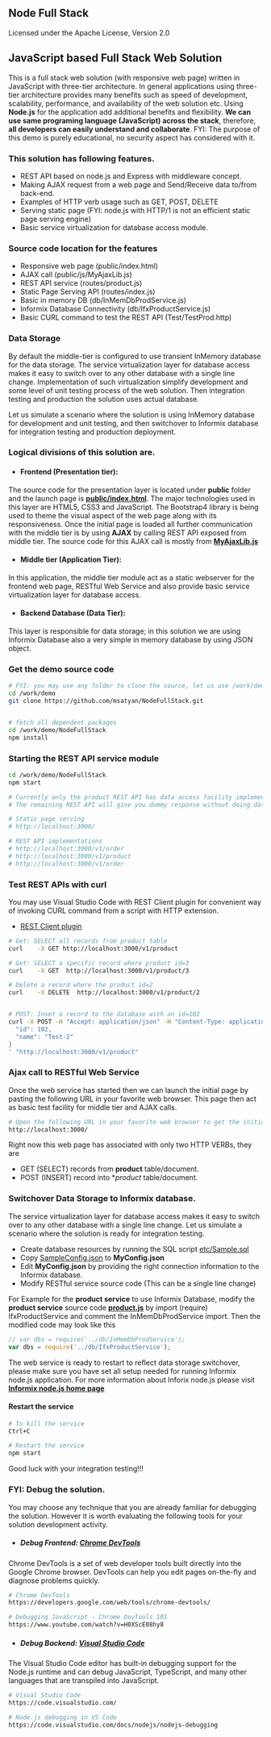 ## Node Full Stack
Licensed under the Apache License, Version 2.0  
  
## JavaScript based Full Stack Web Solution
This is a full stack web solution (with responsive web page) written in JavaScript with three-tier architecture. In general applications using three-tier architecture provides many benefits such as speed of development, scalability, performance, and availability of the web solution etc. Using **Node.js** for the application add additional benefits and flexibility.  **We can use same programing language (JavaScript) across the stack**, therefore, **all developers can easily understand and collaborate**. FYI: The purpose of this demo is purely educational, no security aspect has considered with it.  
  
### This solution has following features.
- REST API based on node.js and Express with middleware concept.
- Making AJAX request from a web page and Send/Receive data to/from back-end.
- Examples of HTTP verb  usage such as GET, POST, DELETE
- Serving static page (FYI: node.js with HTTP/1 is not an efficient static page serving engine)
- Basic service virtualization for database access module.


### Source code location for the features
- Responsive web page (public/index.html)
- AJAX call (public/js/MyAjaxLib.js)
- REST API service (routes/product.js)
- Static Page Serving API (routes/index.js)
- Basic in memory DB (db/InMemDbProdService.js)
- Informix Database Connectivity (db/IfxProductService.js)
- Basic CURL command to test the REST API (Test/TestProd.http)

### Data Storage
By default the middle-tier is configured to use transient InMemory database for the data storage. The service virtualization layer for database access makes it easy to switch over to any other database with a single line change. Implementation of such virtualization simplify development and some level of unit testing process of the web solution. Then integration testing and production the solution uses actual database.  

Let us simulate a scenario where the solution is using InMemory database for development and unit testing, and then switchover to Informix database for integration testing and production deployment.

### Logical divisions of this solution are.
- #### Frontend (Presentation tier):  
The source code for the presentation layer is located under **public** folder and the launch page is **[public/index.html](public/index.html)**. The major technologies used in this layer are HTML5, CSS3 and JavaScript. The Bootstrap4 library is being used to theme the visual aspect of the web page along with its responsiveness. Once the initial page is loaded all further communication with the middle tier is by using **AJAX**  by calling REST API exposed from middle tier. The source code for this AJAX call is mostly from **[MyAjaxLib.js](public/js/MyAjaxLib.js)**

- #### Middle tier (Application Tier):
In this application, the middle tier module act as a static webserver for the frontend web page, RESTful Web Service and also provide basic service virtualization layer for database access.

- #### Backend Database (Data Tier):
This layer is responsible for data storage; in this solution we are using Informix Database also a very simple in memory database by using JSON object.

### Get the demo source code
```bash
# FYI: you may use any folder to clone the source, let us use /work/demo
cd /work/demo
git clone https://github.com/msatyan/NodeFullStack.git


# fetch all dependent packages
cd /work/demo/NodeFullStack
npm install
```

### Starting the REST API service module
```bash
cd /work/demo/NodeFullStack
npm start
```
  
```bash
# Currently only the product REST API has data access facility implemented.
# The remaining REST API will give you dummy response without doing database access.

# Static page serving
# http://localhost:3000/

# REST API implementations
# http://localhost:3000/v1/order
# http://localhost:3000/v1/product
# http://localhost:3000/v1/order
```



### Test REST APIs with curl
You may use Visual Studio Code with REST Client plugin for convenient way of invoking CURL command from a script with HTTP extension.  
- [REST Client plugin](https://marketplace.visualstudio.com/items?itemName=humao.rest-client)

```bash
# Get: SELECT all records from product table
curl    -X GET http://localhost:3000/v1/product

# Get: SELECT a specific record where product id=3
curl    -X GET  http://localhost:3000/v1/product/3

# Delete a record where the product id=2
curl    -X DELETE  http://localhost:3000/v1/product/2


# POST: Inset a record to the database with an id=102
curl -X POST -H "Accept: application/json" -H "Content-Type: application/json" -d '{
  "id": 102,
  "name": "Test-2"
}
' "http://localhost:3000/v1/product"
```


### Ajax call to RESTful Web Service
Once the web service has started then we can launch the initial page by pasting the following URL in your favorite web browser. This page then act as basic test facility for middle tier and AJAX calls.

```bash
# Open the following URL in your favorite web browser to get the initial web page.
http://localhost:3000/
```

Right now this web page has associated with only two HTTP VERBs, they are  
- GET (SELECT) records from **product** table/document.
- POST (INSERT) record into  **product* table/document.



### Switchover Data Storage to Informix database.
The service virtualization layer for database access makes it easy to switch over to any other database with a single line change. Let us simulate a scenario where the solution is ready for integration testing. 
- Create database resources by running the SQL script [etc/Sample.sql](etc/Sample.sql)
- Copy [SampleConfig.json](SampleConfig.json) to **MyConfig.json**
- Edit **MyConfig.json** by providing the right connection information to the Informix database.
- Modify RESTful service source code (This can be a single line change)  

For Example for the **product service** to use Informix Database, modify the **product service** source code **[product.js](routes/product.js)** by import (require) IfxProductService and comment the InMemDbProdService import. Then the modified code may look like this
```javascript
// var dbs = require('../db/InMemDbProdService');
var dbs = require('../db/IfxProductService');
```

The web service is ready to restart to reflect data storage switchover, please make sure you have set all setup needed for running Informix node.js application. For more information about Inforix node.js please visit **[Informix node.js home page](https://openinformix.github.io/IfxNode/)**


#### Restart the service
```bash
# To kill the service 
Ctrl+C

# Restart the service
npm start
```
Good luck with your integration testing!!!  
  

### FYI: Debug the solution.
You may choose any technique that you are already familiar for debugging the solution. However it is worth evaluating the following tools for your solution development activity.

- ##### Debug Frontend: [Chrome DevTools](https://developers.google.com/web/tools/chrome-devtools/)
Chrome DevTools is a set of web developer tools built directly into the Google Chrome browser. DevTools can help you edit pages on-the-fly and diagnose problems quickly.
```bash
# Chrome DevTools
https://developers.google.com/web/tools/chrome-devtools/

# Debugging JavaScript - Chrome DevTools 101
https://www.youtube.com/watch?v=H0XScE08hy8
```

- ##### Debug Backend: [Visual Studio Code](https://code.visualstudio.com/)
The Visual Studio Code editor has built-in debugging support for the Node.js runtime and can debug JavaScript, TypeScript, and many other languages that are transpiled into JavaScript.

```bash
# Visual Studio Code
https://code.visualstudio.com/

# Node.js debugging in VS Code
https://code.visualstudio.com/docs/nodejs/nodejs-debugging
```

